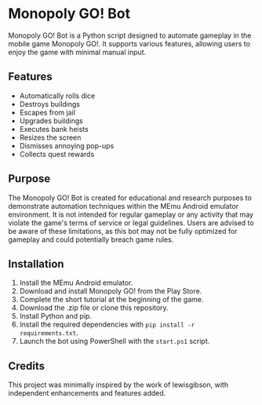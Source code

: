 # Monopoly GO! Bot

Monopoly GO! Bot is a Python script designed to automate gameplay in the mobile game Monopoly GO!. It supports various features, allowing users to enjoy the game with minimal manual input.

## Features

- Automatically rolls dice
- Destroys buildings
- Escapes from jail
- Upgrades buildings
- Executes bank heists
- Resizes the screen
- Dismisses annoying pop-ups
- Collects quest rewards

## Purpose

The Monopoly GO! Bot is created for educational and research purposes to demonstrate automation techniques within the MEmu Android emulator environment. It is not intended for regular gameplay or any activity that may violate the game's terms of service or legal guidelines. Users are advised to be aware of these limitations, as this bot may not be fully optimized for gameplay and could potentially breach game rules.

## Installation

1. Install the MEmu Android emulator.
2. Download and install Monopoly GO! from the Play Store.
3. Complete the short tutorial at the beginning of the game.
4. Download the .zip file or clone this repository.
5. Install Python and pip.
6. Install the required dependencies with `pip install -r requirements.txt`.
7. Launch the bot using PowerShell with the `start.ps1` script.

## Credits
This project was minimally inspired by the work of lewisgibson, with independent enhancements and features added.
